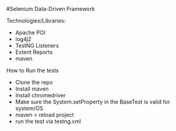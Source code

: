 #Selenium Data-Driven Framework

Technologies/Libraries:
- Apache POI
- log4j2
- TestNG Listeners
- Extent Reports
- maven

How to Run the tests
- Clone the repo
- Install maven
- Install chromedriver
- Make sure the System.setProperty in the BaseTest is valid for system/OS
- maven > reload project
- run the test via testng.xml
